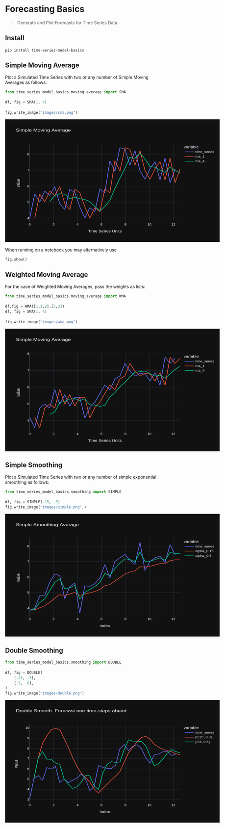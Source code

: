 # Forecasting Basics
> Generate and Plot Forecasts for Time Series Data 


## Install

`pip install time-series-model-basics`

## Simple Moving Average

Plot a Simulated Time Series with two or  any number of Simple Moving Averages as follows:

```python
from time_series_model_basics.moving_average import SMA

df, fig = SMA(1, 4)

fig.write_image("images/sma.png")
```

<img src="nbs/images/sma.png" width="700" height="400" style="max-width: 700px">

When running on a notebook you may alternatively use
```python
fig.show()
```

## Weighted Moving Average

For the case of  Weighted Moving Averages, pass the weights as lists:

```python
from time_series_model_basics.moving_average import WMA

df,fig = WMA([1,1,2],[3,2])
df, fig = SMA(1, 4)

fig.write_image("images/wma.png")
```

<img src="nbs/images/wma.png" width="700" height="400" style="max-width: 700px">

## Simple Smoothing 

Plot a Simulated Time Series with two or  any number of simple exponential smoothing as follows:

```python
from time_series_model_basics.smoothing import SIMPLE

df, fig = SIMPLE(.15, .5)
fig.write_image("images/simple.png",)
```

<img src="nbs/images/simple.png" width="700" height="400" style="max-width: 700px">

## Double Smoothing 

```python
from time_series_model_basics.smoothing import DOUBLE

df, fig = DOUBLE(
    [.25, .3],
    [.5, .6],
)
fig.write_image("images/double.png")
```

<img src="nbs/images/double.png" width="700" height="400" style="max-width: 700px">
